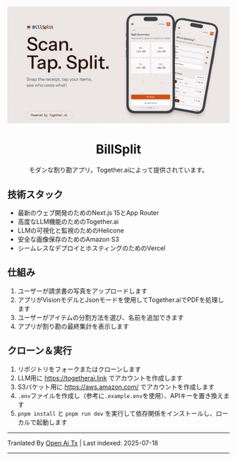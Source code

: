 <a href="https://www.usebillsplit.com/">
<img alt="Self" src="https://raw.githubusercontent.com/Nutlope/billsplit/main/./public/og.png">
</a>

<div align="center">
    <h1 >BillSplit</h1>
    <p>
        モダンな割り勘アプリ。Together.aiによって提供されています。
    </p>
</div>

## 技術スタック

- 最新のウェブ開発のためのNext.js 15とApp Router
- 高度なLLM機能のためのTogether.ai
- LLMの可視化と監視のためのHelicone
- 安全な画像保存のためのAmazon S3
- シームレスなデプロイとホスティングのためのVercel

## 仕組み

1. ユーザーが請求書の写真をアップロードします
2. アプリがVisionモデルとJsonモードを使用してTogether.aiでPDFを処理します
3. ユーザーがアイテムの分割方法を選び、名前を追加できます
4. アプリが割り勘の最終集計を表示します

## クローン＆実行

1. リポジトリをフォークまたはクローンします
2. LLM用に https://togetherai.link でアカウントを作成します
3. S3バケット用に https://aws.amazon.com/ でアカウントを作成します
4. `.env`ファイルを作成し（参考に`.example.env`を使用）、APIキーを置き換えます
5. `pnpm install` と `pnpm run dev` を実行して依存関係をインストールし、ローカルで起動します



---


Tranlated By [Open Ai Tx](https://github.com/OpenAiTx/OpenAiTx) | Last indexed: 2025-07-18


---
